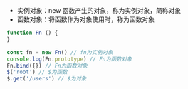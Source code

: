 * 实例对象：new 函数产生的对象，称为实例对象，简称对象
* 函数对象：将函数作为对象使用时，称为函数对象

```js
function Fn () {
}

const fn = new Fn() // fn为实例对象
console.log(Fn.prototype) // Fn为函数对象
Fn.bind({}) // Fn为函数对象
$('root') // $为函数
$.get('/users') // $为对象
```